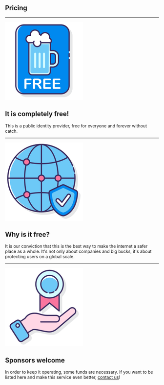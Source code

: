 Pricing
-------

<link rel="stylesheet" href="index.css">

---

<img class="big-icon" src="img/features/free-beer.svg" />

It is completely free!
----------------------

This is a public identity provider, free for everyone and forever without catch.


---


<img class="big-icon" src="img/features/global-secure-shield.svg" />

Why is it free?
---------------

It is our conviction that this is the best way to make the internet a safer place as a whole. It's not only about companies and big bucks, it's about protecting users on a global scale.


---


<img class="big-icon" src="img/features/branding-services.svg" />

Sponsors welcome
----------------

In order to keep it operating, some funds are necessary. If you want to be listed here and make this service even better, [contact us](https://github.com/orgs/passwordless-id/discussions)!





